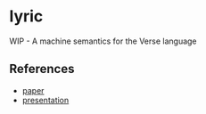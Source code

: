 # lyric

WIP - A machine semantics for the Verse language

## References

* [paper](https://simon.peytonjones.org/assets/pdfs/verse-conf.pdf)
* [presentation](https://simon.peytonjones.org/assets/pdfs/haskell-exchange-22.pdf)

